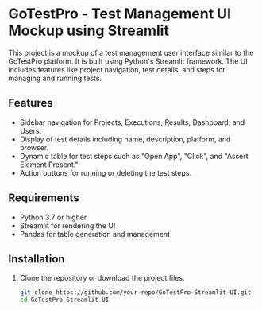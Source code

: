 # GoTestPro - Test Management UI Mockup using Streamlit

This project is a mockup of a test management user interface similar to the GoTestPro platform. It is built using Python's Streamlit framework. The UI includes features like project navigation, test details, and steps for managing and running tests.

## Features

- Sidebar navigation for Projects, Executions, Results, Dashboard, and Users.
- Display of test details including name, description, platform, and browser.
- Dynamic table for test steps such as "Open App", "Click", and "Assert Element Present."
- Action buttons for running or deleting the test steps.

## Requirements

- Python 3.7 or higher
- Streamlit for rendering the UI
- Pandas for table generation and management

## Installation

1. Clone the repository or download the project files:
   ```bash
   git clone https://github.com/your-repo/GoTestPro-Streamlit-UI.git
   cd GoTestPro-Streamlit-UI
